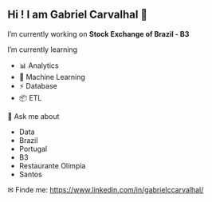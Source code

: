 ## Hi ! I am Gabriel Carvalhal 👋

I’m currently working on **Stock Exchange of Brazil - B3** 

I’m currently learning
  - 📊 Analytics
  - 🤖 Machine Learning
  - ⚡ Database
  - 📦 ETL

💬 Ask me about 
  - Data
  - Brazil
  - Portugal
  - B3
  - Restaurante Olímpia
  - Santos

✉ Finde me: https://www.linkedin.com/in/gabrielccarvalhal/
